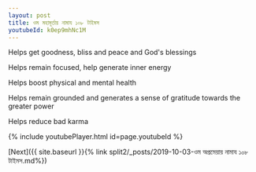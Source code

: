 ```yaml
---
layout: post
title: ওম মহামূর্তায় নামায ১০৮ টাইমস
youtubeId: k0ep9mhNc1M
---
```

 
 
Helps get goodness, bliss and peace and God's blessings
 
Helps remain focused, help generate inner energy 
 
Helps boost physical and mental health 
 
Helps remain grounded and generates a sense of gratitude towards the greater power 
 
Helps reduce bad karma
 
 
 
 


{% include youtubePlayer.html id=page.youtubeId %}
 
[Next]({{ site.baseurl }}{% link  split2/_posts/2019-10-03-ওম অপ্রমেয়ায় নামায ১০৮ টাইমস.md%})
 
